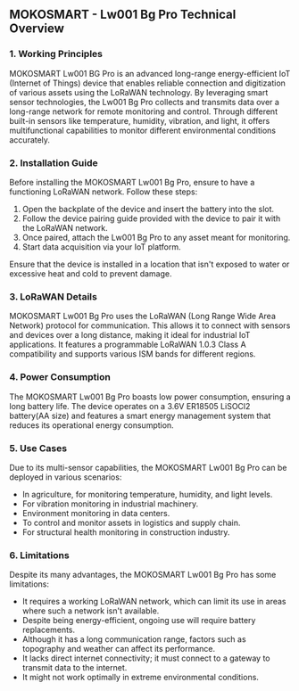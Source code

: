 ## MOKOSMART - Lw001 Bg Pro Technical Overview

### 1. Working Principles

MOKOSMART Lw001 BG Pro is an advanced long-range energy-efficient IoT (Internet of Things) device that enables reliable connection and digitization of various assets using the LoRaWAN technology. By leveraging smart sensor technologies, the Lw001 Bg Pro collects and transmits data over a long-range network for remote monitoring and control. Through different built-in sensors like temperature, humidity, vibration, and light, it offers multifunctional capabilities to monitor different environmental conditions accurately.

### 2. Installation Guide

Before installing the MOKOSMART Lw001 Bg Pro, ensure to have a functioning LoRaWAN network. Follow these steps:

1. Open the backplate of the device and insert the battery into the slot.
2. Follow the device pairing guide provided with the device to pair it with the LoRaWAN network.
3. Once paired, attach the Lw001 Bg Pro to any asset meant for monitoring.
4. Start data acquisition via your IoT platform.

Ensure that the device is installed in a location that isn't exposed to water or excessive heat and cold to prevent damage.

### 3. LoRaWAN Details

MOKOSMART Lw001 Bg Pro uses the LoRaWAN (Long Range Wide Area Network) protocol for communication. This allows it to connect with sensors and devices over a long distance, making it ideal for industrial IoT applications. It features a programmable LoRaWAN 1.0.3 Class A compatibility and supports various ISM bands for different regions.

### 4. Power Consumption 

The MOKOSMART Lw001 Bg Pro boasts low power consumption, ensuring a long battery life. The device operates on a 3.6V ER18505 LiSOCl2 battery(AA size) and features a smart energy management system that reduces its operational energy consumption.

### 5. Use Cases

Due to its multi-sensor capabilities, the MOKOSMART Lw001 Bg Pro can be deployed in various scenarios:
- In agriculture, for monitoring temperature, humidity, and light levels.
- For vibration monitoring in industrial machinery.
- Environment monitoring in data centers.
- To control and monitor assets in logistics and supply chain.
- For structural health monitoring in construction industry.

### 6. Limitations

Despite its many advantages, the MOKOSMART Lw001 Bg Pro has some limitations:

- It requires a working LoRaWAN network, which can limit its use in areas where such a network isn't available.
- Despite being energy-efficient, ongoing use will require battery replacements.
- Although it has a long communication range, factors such as topography and weather can affect its performance.
- It lacks direct internet connectivity; it must connect to a gateway to transmit data to the internet.
- It might not work optimally in extreme environmental conditions.